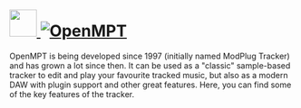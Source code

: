 # [<img src="https://cdn.jsdelivr.net/gh/AdmiringWorm/chocolatey-packages@36f480238c82ed040dee8926cf562c1c78e73ac3/icons/openmpt.png" height="48" width="48" /> ![OpenMPT](https://img.shields.io/chocolatey/v/openmpt.svg?label=OpenMPT&style=for-the-badge)](https://chocolatey.org/packages/openmpt)

OpenMPT is being developed since 1997 (initially named ModPlug Tracker) and has grown a lot since then. It can be used as a "classic" sample-based tracker to edit and play your favourite tracked music, but also as a modern DAW with plugin support and other great features. Here, you can find some of the key features of the tracker.
